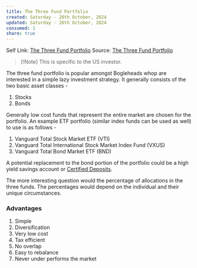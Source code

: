 ```yaml
---
title: The Three Fund Portfolio
created: Saturday - 26th October, 2024
updated: Saturday - 26th October, 2024
consumed: 1
share: true
---
```


Self Link: [The Three Fund Portfolio](The%20Three%20Fund%20Portfolio.md)
Source: [The Three Fund Portfolio](https://www.bogleheads.org/wiki/Three-fund_portfolio)

 > 
 > \[!Note\]
 > This is specific to the US investor.

The three fund portfolio is popular amongst Bogleheads whop are interested in a simple lazy investment strategy. It generally consists of the two basic asset classes - 

1. Stocks
1. Bonds

Generally  low cost funds that represent the entire market are chosen for the portfolio. An example  ETF portfolio (similar index funds can be used as well) to use is as follows - 

1. Vanguard Total Stock Market ETF (VTI)
1. Vanguard Total International Stock Market Index Fund (VXUS)
1. Vanguard Total Bond Market ETF (BND)

A potential replacement to the bond portion of the portfolio could be a high yield savings account or [Certified Deposits](./Certified%20Deposits.md).

The more interesting question would the percentage of allocations in the three funds. The percentages would depend on the individual and their unique circumstances.

### Advantages

1. Simple
1. Diversification
1. Very low cost
1. Tax efficient
1. No overlap
1. Easy to rebalance
1. Never under performs the market
